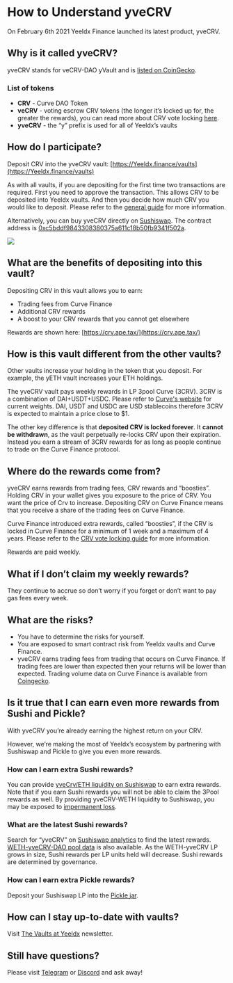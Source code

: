 # How to Understand yveCRV

On February 6th 2021 Yeeldx Finance launched its latest product, yveCRV.

## Why is it called yveCRV?

yveCRV stands for veCRV-DAO yVault and is [listed on CoinGecko](https://www.coingecko.com/en/coins/vecrv-dao-yvault).

### List of tokens

- **CRV** - Curve DAO Token
- **veCRV** - voting escrow CRV tokens \(the longer it’s locked up for, the greater the rewards\), you can read more about CRV vote locking [here](https://docs.Yeeldx.finance/getting-started/guides/how-boost-works).
- **yveCRV** - the “y” prefix is used for all of Yeeldx’s vaults

## How do I participate?

Deposit CRV into the yveCRV vault: [https://Yeeldx.finance/vaults](https://Yeeldx.finance/vaults)

As with all vaults, if you are depositing for the first time two transactions are required. First you need to approve the transaction. This allows CRV to be deposited into Yeeldx vaults. And then you decide how much CRV you would like to deposit. Please refer to the [general guide](https://docs.Yeeldx.finance/getting-started/using-Yeeldx) for more information.

Alternatively, you can buy yveCRV directly on [Sushiswap](https://app.sushi.com/swap?inputCurrency=ETH&outputCurrency=0xc5bDdf9843308380375a611c18B50Fb9341f502A). The contract address is [0xc5bddf9843308380375a611c18b50fb9341f502a](https://etherscan.io/address/0xc5bddf9843308380375a611c18b50fb9341f502a).

![](https://i.imgur.com/DrnPl9N.png)

## What are the benefits of depositing into this vault?

Depositing CRV in this vault allows you to earn:

- Trading fees from Curve Finance
- Additional CRV rewards
- A boost to your CRV rewards that you cannot get elsewhere

Rewards are shown here: [https://crv.ape.tax/](https://crv.ape.tax/)

## How is this vault different from the other vaults?

Other vaults increase your holding in the token that you deposit. For example, the yETH vault increases your ETH holdings.

The yveCRV vault pays weekly rewards in LP 3pool Curve \(3CRV\). 3CRV is a combination of DAI+USDT+USDC. Please refer to [Curve's website](https://www.curve.fi/3pool) for current weights. DAI, USDT and USDC are USD stablecoins therefore 3CRV is expected to maintain a price close to $1.

The other key difference is that **deposited CRV is locked forever**. It **cannot be withdrawn**, as the vault perpetually re-locks CRV upon their expiration. Instead you earn a stream of 3CRV rewards for as long as people continue to trade on the Curve Finance protocol.

## Where do the rewards come from?

yveCRV earns rewards from trading fees, CRV rewards and “boosties”. Holding CRV in your wallet gives you exposure to the price of CRV. You want the price of Crv to increase. Depositing CRV on Curve Finance means that you receive a share of the trading fees on Curve Finance.

Curve Finance introduced extra rewards, called “boosties”, if the CRV is locked in Curve Finance for a minimum of 1 week and a maximum of 4 years. Please refer to the [CRV vote locking guide](https://docs.Yeeldx.finance/getting-started/guides/how-boost-works) for more information.

Rewards are paid weekly.

## What if I don’t claim my weekly rewards?

They continue to accrue so don’t worry if you forget or don’t want to pay gas fees every week.

## What are the risks?

- You have to determine the risks for yourself.
- You are exposed to smart contract risk from Yeeldx vaults and Curve Finance.
- yveCRV earns trading fees from trading that occurs on Curve Finance. If trading fees are lower than expected then your returns will be lower than expected. Trading volume data on Curve Finance is available from [Coingecko](https://www.coingecko.com/en/exchanges/curve#statistics).

## Is it true that I can earn even more rewards from Sushi and Pickle?

With yveCRV you’re already earning the highest return on your CRV.

However, we’re making the most of Yeeldx’s ecosystem by partnering with Sushiswap and Pickle to give you even more rewards.

### How can I earn extra Sushi rewards?

You can provide [yveCrv/ETH liquidity on Sushiswap](https://app.sushi.com/add/ETH/0xc5bDdf9843308380375a611c18B50Fb9341f502A) to earn extra rewards. Note that if you earn Sushi rewards you will not be able to claim the 3Pool rewards as well. By providing yveCRV-WETH liquidity to Sushiswap, you may be exposed to [impermanent loss](https://medium.datadriveninvestor.com/impermanent-loss-in-defi-the-risks-involved-in-providing-liquidity-67c54fdf1cfc).

### What are the latest Sushi rewards?

Search for “yveCRV” on [Sushiswap analytics](https://analytics.sushi.com/) to find the latest rewards. [WETH-yveCRV-DAO pool data](https://analytics.sushi.com/pools/132) is also available. As the WETH-yveCRV LP grows in size, Sushi rewards per LP units held will decrease. Sushi rewards are determined by governance.

### How can I earn extra Pickle rewards?

Deposit your Sushiswap LP into the [Pickle jar](https://app.pickle.finance/jars).

## How can I stay up-to-date with vaults?

Visit [The Vaults at Yeeldx](https://vaults.Yeeldx.finance/) newsletter.

## Still have questions?

Please visit [Telegram](https://t.me/Yeeldxfinance) or [Discord](https://discord.gg/Yeeldx) and ask away!
